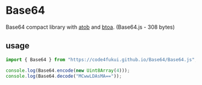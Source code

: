 # Base64

Base64 compact library with [atob](https://developer.mozilla.org/ja/docs/Web/API/WindowOrWorkerGlobalScope/atob) and [btoa](https://developer.mozilla.org/ja/docs/Web/API/WindowOrWorkerGlobalScope/btoa). (Base64.js - 308 bytes)

## usage

```js
import { Base64 } from "https://code4fukui.github.io/Base64/Base64.js";

console.log(Base64.encode(new Uint8Array(4)));
console.log(Base64.decode("MCwwLDAsMA=="));
```
